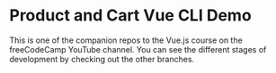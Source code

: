 # Product and Cart Vue CLI Demo

This is one of the companion repos to the Vue.js course on the freeCodeCamp YouTube channel.
You can see the different stages of development by checking out the other branches.
